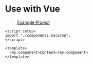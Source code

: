 # Use with Vue

> [Example Project](https://github.com/macaron-elements/macaron-examples/tree/main/vite-vue)

```vue
<script setup>
import "./components.macaron";
</script>

<template>
  <my-component>Content</my-component>
</template>
```
